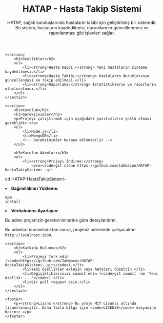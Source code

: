 <!DOCTYPE html>
<html lang="tr">
<head>
    <meta charset="UTF-8">
    <meta name="viewport" content="width=device-width, initial-scale=1.0">
    <title>HATAP - Hasta Takip Programı</title>
</head>
<body>
    <header>
        <h1>HATAP - Hasta Takip Sistemi</h1>
        <p>HATAP, sağlık kuruluşlarında hastaların takibi için geliştirilmiş bir sistemdir. Bu sistem, hastaların kaydedilmesi, durumlarının güncellenmesi ve raporlanması gibi işlevleri sağlar.</p>
    </header>

    <section>
        <h2>Özellikler</h2>
        <ul>
            <li><strong>Hasta Kaydı:</strong> Yeni hastaların sisteme kaydedilmesi.</li>
            <li><strong>Hasta Takibi:</strong> Hastaların durumlarının güncellenmesi ve takip edilmesi.</li>
            <li><strong>Raporlama:</strong> İstatistiklerin ve raporların oluşturulması.</li>
        </ul>
    </section>

    <section>
        <h2>Kurulum</h2>
        <h3>Gereksinimler</h3>
        <p>Projeyi çalıştırmak için aşağıdaki yazılımların yüklü olması gereklidir:</p>
        <ul>
            <li>Node.js</li>
            <li>MongoDB</li>
            <!-- Gereksinimler buraya eklenebilir -->
        </ul>

        <h3>Kurulum Adımları</h3>
        <ol>
            <li><strong>Projeyi İndirme:</strong>
                <pre><code>git clone https://github.com/Iahmacun/HATAP-HastaTakipSistemi-.git
cd HATAP-HastaTakipSistemi-</code></pre>
            </li>
            <li><strong>Bağımlılıkları Yükleme:</strong>
                <pre><code>npm install</code></pre>
            </li>
            <li><strong>Veritabanını Ayarlayın:</strong>
                <p>Bu adımı projenizin gereksinimlerine göre detaylandırın.</p>
            </li>
        </ol>
        <p>Bu adımları tamamladıktan sonra, projeniz adresinde çalışacaktır: <code>http://localhost:3000</code>.</p>
    </section>

    <section>
        <h2>Katkıda Bulunma</h2>
        <ol>
            <li>Projeyi fork edin (<code>https://github.com/Iahmacun/HATAP-HastaTakipSistemi-.git</code>).</li>
            <li>Yeni özellikler ekleyin veya hataları düzeltin.</li>
            <li>Değişikliklerinizi commit edin (<code>git commit -am 'Yeni özellik: ...'</code>).</li>
            <li>Bir pull request açın.</li>
        </ol>
    </section>

    <footer>
        <p><strong>Lisans:</strong> Bu proje MIT Lisansı altında lisanslanmıştır. Daha fazla bilgi için <code>LICENSE</code> dosyasına bakınız.</p>
    </footer>
</body>
</html>
